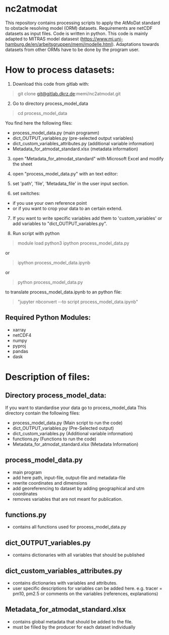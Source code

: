 # nc2atmodat                                                  
This repository contains processing scripts to apply the AtMoDat standard to obstacle resolving model (ORM) datasets.
Requirements are netCDF datasets as input files. 
Code is written in python. 
This code is mainly adapted to MITRAS model datasest (https://www.mi.uni-hamburg.de/en/arbeitsgruppen/memi/modelle.html).
Adaptations towards datasets from other ORMs have to be done by the program user.

How to process datasets:
====================================

1) Download this code from gitlab with:

> git clone git@gitlab.dkrz.de:memi/nc2atmodat.git

2) Go to directory process_model_data

> cd process_model_data

You find here the following files:
- process_model_data.py   (main programm)
- dict_OUTPUT_variables.py   (pre-selected output variables)
- dict_custom_variables_attributes.py (additional variable information)
- Metadata_for_atmodat_standard.xlsx (metadata information)

3) open "Metadata_for_atmodat_standard" with Microsoft Excel and modify the sheet 

4) open "process_model_data.py" with an text editor:

5) set 'path', 'file', 'Metadata_file' in the user input section.

6) set switches: 
- if you use your own reference point 
- or if you want to crop your data to an certain extend. 

7) If you want to write specific variables add them to 'custom_variables' or add variables to "dict_OUTPUT_variables.py".

8) Run script with python

> module load python3
> ipython process_model_data.py

or

> ipython process_model_data.ipynb

or

> python process_model_data.py


to translate process_model_data.ipynb to an python file:
>  "jupyter nbconvert --to script process_model_data.ipynb"


Required Python Modules:
------------------------

- xarray
- netCDF4 
- numpy 
- pyproj 
- pandas
- dask


Description of files:
===============================

Directory process_model_data:
-----------------------------
If you want to standardise your data go to process_model_data
This directory contain the following files:

- process_model_data.py      (Main script to run the code)
- dict_OUTPUT_variables.py   (Pre-Selected output)
- dict_custom_variables.py   (Additional variable information)
- functions.py               (Functions to run the code)
- Metadata_for_atmodat_standard.xlsx  (Metadata Information)


process_model_data.py
---------------------
- main program
- add here path, input-file, output-file and metadata-file
- rewrite coordinates and dimensions
- add georeferencing to dataset by adding geographical and utm coordinates
- removes variables that are not meant for publication.


functions.py
------------
- contains all functions used for process_model_data.py

dict_OUTPUT_variables.py 
---------------------------
- contains dictionaries with all variables that should be published

dict_custom_variables_attributes.py 
---------------------------
- contains dictionaries with variables and attributes.
- user specific descriptions for variables can be added here.
  e.g. tracer = pm10, pm2.5 or comments on the variables (references, explanations)


Metadata_for_atmodat_standard.xlsx
----------------------------------
- contains global metadata that should be added to the file.
- must be filled by the producer for each dataset individually
 


